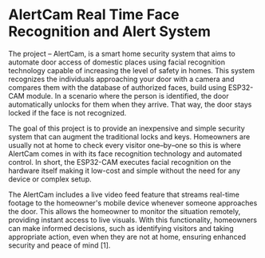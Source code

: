 # AlertCam Real Time Face Recognition and Alert System
The project – AlertCam, is a smart home security system that aims to automate door access of domestic places using facial recognition technology capable of increasing the level of safety in homes. This system recognizes the individuals approaching your door with a camera and compares them with the database of authorized faces, build using ESP32-CAM module. In a scenario where the person is identified, the door automatically unlocks for them when they arrive. That way, the door stays locked if the face is not recognized.

The goal of this project is to provide an inexpensive and simple security system that can augment the traditional locks and keys. Homeowners are usually not at home to check every visitor one–by–one so this is where AlertCam comes in with its face recognition technology and automated control. In short, the ESP32-CAM executes facial recognition on the hardware itself making it low-cost and simple without the need for any device or complex setup.

The AlertCam includes a live video feed feature that streams real-time footage to the homeowner's mobile device whenever someone approaches the door. This allows the homeowner to monitor the situation remotely, providing instant access to live visuals. With this functionality, homeowners can make informed decisions, such as identifying visitors and taking appropriate action, even when they are not at home, ensuring enhanced security and peace of mind [1].
